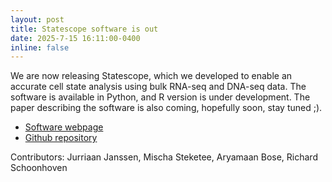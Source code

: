 ```yaml
---
layout: post
title: Statescope software is out
date: 2025-7-15 16:11:00-0400
inline: false
---
```



We are now releasing Statescope, which we developed to enable an accurate cell state analysis using bulk RNA-seq and DNA-seq data. The software is available in Python, and R version is under development.
The paper describing the software is also coming, hopefully soon, stay tuned ;).

- <a href="https://tgac-vumc.github.io/Statescopeweb/"> Software webpage </a>
- <a href="https://github.com/tgac-vumc/Statescope/">Github repository </a>


Contributors: Jurriaan Janssen, Mischa Steketee, Aryamaan Bose, Richard Schoonhoven

